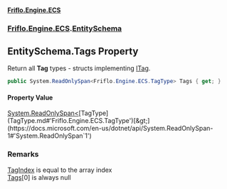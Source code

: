 #### [Friflo.Engine.ECS](index.md#'index')
### [Friflo.Engine.ECS](Friflo.Engine.ECS.md#'Friflo.Engine.ECS').[EntitySchema](EntitySchema.md#'Friflo.Engine.ECS.EntitySchema')

## EntitySchema.Tags Property

Return all <b>Tag</b> types - structs implementing [ITag](ITag.md#'Friflo.Engine.ECS.ITag').

```csharp
public System.ReadOnlySpan<Friflo.Engine.ECS.TagType> Tags { get; }
```

#### Property Value
[System.ReadOnlySpan&lt;](https://docs.microsoft.com/en-us/dotnet/api/System.ReadOnlySpan-1#'System.ReadOnlySpan`1')[TagType](TagType.md#'Friflo.Engine.ECS.TagType')[&gt;](https://docs.microsoft.com/en-us/dotnet/api/System.ReadOnlySpan-1#'System.ReadOnlySpan`1')

### Remarks
[TagIndex](TagType.TagIndex.md#'Friflo.Engine.ECS.TagType.TagIndex') is equal to the array index<br/>[Tags](EntitySchema.Tags.md#'Friflo.Engine.ECS.EntitySchema.Tags')[0] is always null